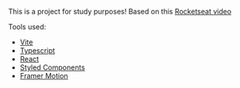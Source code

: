 This is a project for study purposes! Based on this [Rocketseat video](https://www.youtube.com/watch?v=Mf4Se4ZGcG8&list=PL85ITvJ7FLohz54DLfinJeHi7DrHGT2_U&index=8&ab_channel=Rocketseat)

Tools used:
- [Vite](https://vitejs.dev/)
- [Typescript](https://www.typescriptlang.org/)
- [React](https://reactjs.org/)
- [Styled Components](https://styled-components.com/)
- [Framer Motion](https://www.framer.com/developers/)